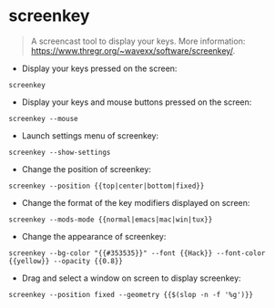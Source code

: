 # screenkey

> A screencast tool to display your keys.
> More information: <https://www.thregr.org/~wavexx/software/screenkey/>.

- Display your keys pressed on the screen:

`screenkey`

- Display your keys and mouse buttons pressed on the screen:

`screenkey --mouse`

- Launch settings menu of screenkey:

`screenkey --show-settings`

- Change the position of screenkey:

`screenkey --position {{top|center|bottom|fixed}}`
- Change the format of the key modifiers displayed on screen:

`screenkey --mods-mode {{normal|emacs|mac|win|tux}}`

- Change the appearance of screenkey:

`screenkey --bg-color "{{#353535}}" --font {{Hack}} --font-color {{yellow}} --opacity {{0.8}}`

- Drag and select a window on screen to display screenkey:

`screenkey --position fixed --geometry {{$(slop -n -f '%g')}}`
